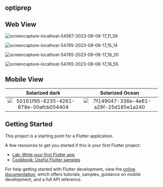 ## optiprep

## Web View


![screencapture-localhost-54567-2023-08-08-17_11_59](https://github.com/divyansh1511/OptiPrep/assets/75711789/ee928ff5-cadd-4bda-8a3f-3e76249f2887)


![screencapture-localhost-54765-2023-08-08-17_15_14](https://github.com/divyansh1511/OptiPrep/assets/75711789/97790a8e-99d7-44f5-b337-6fb851077554)


![screencapture-localhost-54765-2023-08-08-17_16_20](https://github.com/divyansh1511/OptiPrep/assets/75711789/2f95f3a2-88a4-457d-a43a-f7bca222f642)


![screencapture-localhost-54765-2023-08-08-17_16_55](https://github.com/divyansh1511/OptiPrep/assets/75711789/74bdbe1b-fe45-437b-8e5b-1aa98d5e4c5a)

## Mobile View


Solarized dark             |  Solarized Ocean
:-------------------------:|:-------------------------:
![50161f95-6235-4261-878e-00afcb054404](https://github.com/divyansh1511/OptiPrep/assets/75711789/507428d2-7bb5-459b-8f94-fc4bb1487b40) | ![7f149047-336e-4e61-a29f-25d185e1a240](https://github.com/divyansh1511/OptiPrep/assets/75711789/fa9f3da7-2e5b-4cca-b445-1bd8f782ddaa)

## Getting Started

This project is a starting point for a Flutter application.

A few resources to get you started if this is your first Flutter project:

- [Lab: Write your first Flutter app](https://docs.flutter.dev/get-started/codelab)
- [Cookbook: Useful Flutter samples](https://docs.flutter.dev/cookbook)

For help getting started with Flutter development, view the
[online documentation](https://docs.flutter.dev/), which offers tutorials,
samples, guidance on mobile development, and a full API reference.
